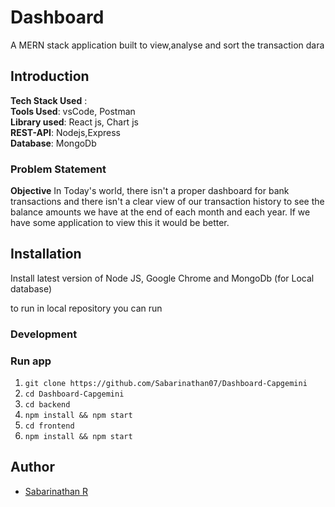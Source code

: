 # Dashboard

A MERN stack application built to view,analyse and sort the transaction dara

## Introduction

**Tech Stack Used** : <br/>
**Tools Used**: vsCode, Postman<br/>
**Library used**: React js, Chart js<br/>
**REST-API**: Nodejs,Express<br/>
**Database**: MongoDb<br/>

### Problem Statement

**Objective** In Today's world, there isn't a proper dashboard for bank transactions and there isn't a clear view of our transaction history to see the balance amounts we have at the end of each month and each year. If we have some application to view this it would be better.<br/>



## Installation

Install latest version of Node JS, Google Chrome and MongoDb (for Local database)<br/>

to run in local repository you can run <br/>

### Development

### Run app

1. ```git clone https://github.com/Sabarinathan07/Dashboard-Capgemini```
2. ```cd Dashboard-Capgemini```
3. ```cd backend```
4. ```npm install && npm start  ```
5. ```cd frontend```
6. ```npm install && npm start  ```
## Author

- [Sabarinathan R](https://github.com/Sabarinathan07)

